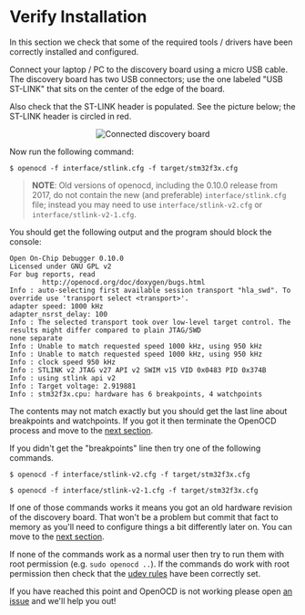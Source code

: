 # Verify Installation

In this section we check that some of the required tools / drivers have been
correctly installed and configured.

Connect your laptop / PC to the discovery board using a micro USB cable. The
discovery board has two USB connectors; use the one labeled "USB ST-LINK" that
sits on the center of the edge of the board.

Also check that the ST-LINK header is populated. See the picture below; the
ST-LINK header is circled in red.

<p align="center">
<img title="Connected discovery board" src="../../assets/verify.jpeg">
</p>

Now run the following command:

``` console
$ openocd -f interface/stlink.cfg -f target/stm32f3x.cfg
```

> **NOTE**: Old versions of openocd, including the 0.10.0 release from 2017, do
> not contain the new (and preferable) `interface/stlink.cfg` file; instead you
> may need to use `interface/stlink-v2.cfg` or `interface/stlink-v2-1.cfg`.

You should get the following output and the program should block the console:

``` text
Open On-Chip Debugger 0.10.0
Licensed under GNU GPL v2
For bug reports, read
        http://openocd.org/doc/doxygen/bugs.html
Info : auto-selecting first available session transport "hla_swd". To override use 'transport select <transport>'.
adapter speed: 1000 kHz
adapter_nsrst_delay: 100
Info : The selected transport took over low-level target control. The results might differ compared to plain JTAG/SWD
none separate
Info : Unable to match requested speed 1000 kHz, using 950 kHz
Info : Unable to match requested speed 1000 kHz, using 950 kHz
Info : clock speed 950 kHz
Info : STLINK v2 JTAG v27 API v2 SWIM v15 VID 0x0483 PID 0x374B
Info : using stlink api v2
Info : Target voltage: 2.919881
Info : stm32f3x.cpu: hardware has 6 breakpoints, 4 watchpoints
```

The contents may not match exactly but you should get the last line about
breakpoints and watchpoints. If you got it then terminate the OpenOCD process
and move to the [next section].

[next section]: ../../start/index.md

If you didn't get the "breakpoints" line then try one of the following commands.

``` console
$ openocd -f interface/stlink-v2.cfg -f target/stm32f3x.cfg
```

``` console
$ openocd -f interface/stlink-v2-1.cfg -f target/stm32f3x.cfg
```

If one of those commands works it means you got an old hardware revision of the
discovery board. That won't be a problem but commit that fact to memory as
you'll need to configure things a bit differently later on. You can move to the
[next section].

If none of the commands work as a normal user then try to run them with root
permission (e.g. `sudo openocd ..`). If the commands do work with root
permission then check that the [udev rules] have been correctly set.

[udev rules]: linux.md#udev-rules

If you have reached this point and OpenOCD is not working please open [an issue]
and we'll help you out!

[an issue]: https://github.com/rust-embedded/book/issues
